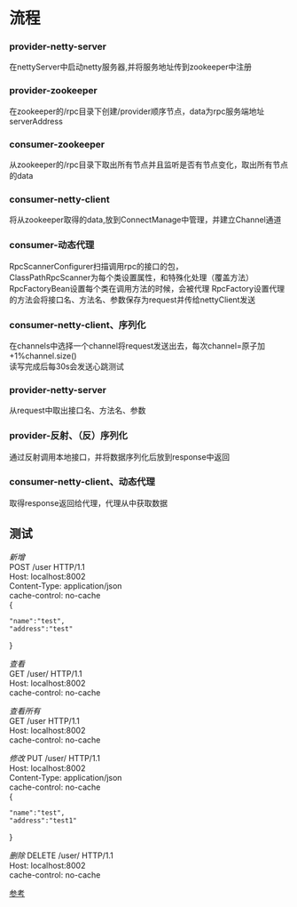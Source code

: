 # 流程
### provider-netty-server
在nettyServer中启动netty服务器,并将服务地址传到zookeeper中注册
### provider-zookeeper
在zookeeper的/rpc目录下创建/provider顺序节点，data为rpc服务端地址serverAddress 
### consumer-zookeeper
从zookeeper的/rpc目录下取出所有节点并且监听是否有节点变化，取出所有节点的data
### consumer-netty-client
将从zookeeper取得的data,放到ConnectManage中管理，并建立Channel通道


### consumer-动态代理
RpcScannerConfigurer扫描调用rpc的接口的包，  
ClassPathRpcScanner为每个类设置属性，和特殊化处理（覆盖方法）  
RpcFactoryBean设置每个类在调用方法的时候，会被代理
RpcFactory设置代理的方法会将接口名、方法名、参数保存为request并传给nettyClient发送
### consumer-netty-client、序列化
在channels中选择一个channel将request发送出去，每次channel=原子加+1%channel.size()  
读写完成后每30s会发送心跳测试
### provider-netty-server
从request中取出接口名、方法名、参数
### provider-反射、（反）序列化
通过反射调用本地接口，并将数据序列化后放到response中返回
### consumer-netty-client、动态代理
取得response返回给代理，代理从中获取数据  

## 测试
*新增*  
POST /user HTTP/1.1  
Host: localhost:8002  
Content-Type: application/json  
cache-control: no-cache  
{

	"name":"test",
	"address":"test"
}

*查看*  
GET /user/<userId> HTTP/1.1  
Host: localhost:8002  
cache-control: no-cache  

*查看所有*  
GET /user HTTP/1.1  
Host: localhost:8002  
cache-control: no-cache  

*修改*
PUT /user/<userId> HTTP/1.1  
Host: localhost:8002  
Content-Type: application/json  
cache-control: no-cache  
{

	"name":"test",
	"address":"test1"
}

*删除*
DELETE /user/<userId> HTTP/1.1  
Host: localhost:8002  
cache-control: no-cache  

[参考](https://juejin.im/post/5c6d7640f265da2de80f5e9c#heading-10)